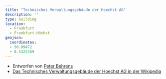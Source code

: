 ```yaml
---
title: "Technisches Verwaltungsgebäude der Hoechst AG"
description: ''
type: building
location:
  - Frankfurt
  - Frankfurt-Höchst
geojson:
  coordinates:
  - 50.09472
  - 8.5322369
---
```


* Entworfen von [Peter Behrens](/tags/Peter-Behrens)
* [Das Technisches Verwaltungsgebäude der Hoechst AG in der Wikipedia](https://de.wikipedia.org/wiki/Technisches_Verwaltungsgeb%C3%A4ude_der_Hoechst_AG)
